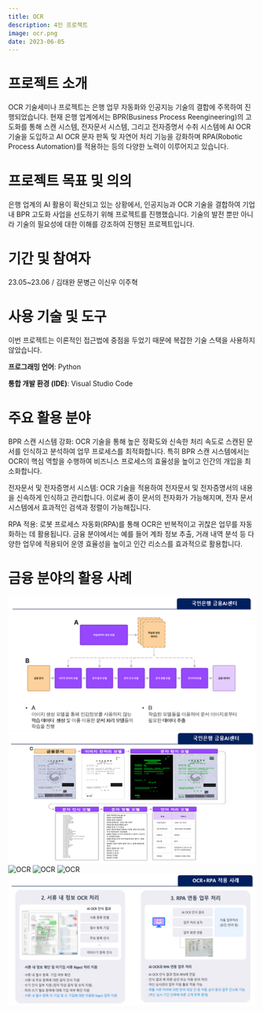 ```yaml
---
title: OCR
description: 4인 프로젝트
image: ocr.png
date: 2023-06-05
---
```


# 프로젝트 소개
OCR 기술세미나 프로젝트는 은행 업무 자동화와 인공지능 기술의 결합에 주목하여 진행되었습니다. 현재 은행 업계에서는 BPR(Business Process Reengineering)의 고도화를 통해 스캔 시스템, 전자문서 시스템, 그리고 전자증명서 수취 시스템에 AI OCR 기술을 도입하고 AI OCR 문자 판독 및 자연어 처리 기능을 강화하며 RPA(Robotic Process Automation)를 적용하는 등의 다양한 노력이 이루어지고 있습니다.
# 프로젝트 목표 및 의의
은행 업계의 AI 활용이 확산되고 있는 상황에서, 인공지능과 OCR 기술을 결합하여 기업 내 BPR 고도화 사업을 선도하기 위해 프로젝트를 진행했습니다. 기술의 발전 뿐만 아니라 기술의 필요성에 대한 이해를 강조하여 진행된 프로젝트입니다.
# 기간 및 참여자
23.05~23.06 / 김태완 문병근 이신우 이주혁
# 사용 기술 및 도구
이번 프로젝트는 이론적인 접근법에 중점을 두었기 때문에 복잡한 기술 스택을 사용하지 않았습니다. 

**프로그래밍 언어**: Python

**통합 개발 환경 (IDE)**: Visual Studio Code

# 주요 활용 분야
BPR 스캔 시스템 강화:
OCR 기술을 통해 높은 정확도와 신속한 처리 속도로 스캔된 문서를 인식하고 분석하여 업무 프로세스를 최적화합니다. 특히 BPR 스캔 시스템에서는 OCR이 핵심 역할을 수행하여 비즈니스 프로세스의 효율성을 높이고 인간의 개입을 최소화합니다.

전자문서 및 전자증명서 시스템:
OCR 기술을 적용하여 전자문서 및 전자증명서의 내용을 신속하게 인식하고 관리합니다. 이로써 종이 문서의 전자화가 가능해지며, 전자 문서 시스템에서 효과적인 검색과 정렬이 가능해집니다.

RPA 적용:
로봇 프로세스 자동화(RPA)를 통해 OCR은 반복적이고 귀찮은 업무를 자동화하는 데 활용됩니다. 금융 분야에서는 예를 들어 계좌 정보 추출, 거래 내역 분석 등 다양한 업무에 적용되어 운영 효율성을 높이고 인간 리소스를 효과적으로 활용합니다.
# 금융 분야의 활용 사례
![OCR](./assets/images/projects/ocr1.png)
![OCR](assets/images/projects/ocr2.png)
![OCR](./images/projects/ocr3.png)
![OCR](/images/projects/ocr4.png)
![OCR](images/projects/ocr5.png)
![OCR](../assets/images/projects/ocr6.png)
